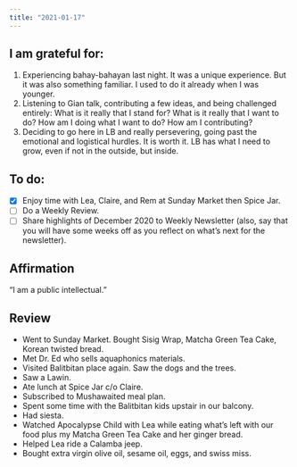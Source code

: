 ```yaml
---
title: "2021-01-17"
---
```

## I am grateful for:

1. Experiencing bahay-bahayan last night. It was a unique experience. But it was also something familiar. I used to do it already when I was younger.
2. Listening to Gian talk, contributing a few ideas, and being challenged entirely: What is it really that I stand for? What is it really that I want to do? How am I doing what I want to do? How am I contributing?
3. Deciding to go here in LB and really persevering, going past the emotional and logistical hurdles. It is worth it. LB has what I need to grow, even if not in the outside, but inside.

## To do:

- [x] Enjoy time with Lea, Claire, and Rem at Sunday Market then Spice Jar.
- [ ] Do a Weekly Review.
- [ ] Share highlights of December 2020 to Weekly Newsletter (also, say that you will have some weeks off as you reflect on what’s next for the newsletter).

## Affirmation

“I am a public intellectual.”

## Review

- Went to Sunday Market. Bought Sisig Wrap, Matcha Green Tea Cake, Korean twisted bread.
- Met Dr. Ed who sells aquaphonics materials.
- Visited Balitbitan place again. Saw the dogs and the trees.
- Saw a Lawin.
- Ate lunch at Spice Jar c/o Claire.
- Subscribed to Mushawaited meal plan.
- Spent some time with the Balitbitan kids upstair in our balcony.
- Had siesta.
- Watched Apocalypse Child with Lea while eating what’s left with our food plus my Matcha Green Tea Cake and her ginger bread.
- Helped Lea ride a Calamba jeep.
- Bought extra virgin olive oil, sesame oil, eggs, and swiss miss.

